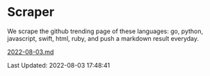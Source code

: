 # Scraper

We scrape the github trending page of these languages: go, python, javascript, swift, html, ruby, and push a markdown result everyday.

[2022-08-03.md](https://github.com/henson/Scraper/blob/master/2022-08-03.md)

Last Updated: 2022-08-03 17:48:41